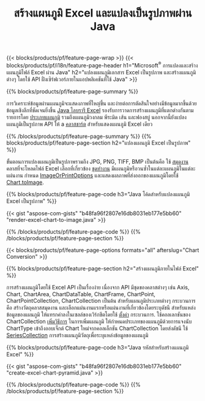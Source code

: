 ﻿---
title: สร้างแผนภูมิ Excel และแปลงเป็นรูปภาพผ่าน Java
url: /th/java/chart/
description: Java ซอร์สโค้ดสำหรับวาดและแปลงแผนภูมิหรือไดอะแกรมใน Microsoft Excel โดยใช้ Java Library 
---
{{< blocks/products/pf/feature-page-wrap >}}
{{< blocks/products/pf/i18n/feature-page-header h1="Microsoft<sup>&reg;</sup> การแปลงและสร้างแผนภูมิไฟล์ Excel ผ่าน Java" h2="แปลงแผนภูมิเอกสาร Excel เป็นรูปภาพ และสร้างแผนภูมิต่างๆ โดยใช้ API ฝั่งเซิร์ฟเวอร์ภายในแอปพลิเคชันที่ใช้ Java" >}}


{{% blocks/products/pf/feature-page-summary %}}

การวิเคราะห์ข้อมูลผ่านแผนภูมิจะแสดงภาพที่ใหญ่ขึ้น และง่ายต่อการตัดสินใจอย่างมีข้อมูลมากขึ้นด้วยข้อมูลเชิงลึกที่ชัดเจนยิ่งขึ้น [Java ไลบรารี Excel](/cells/java/) รองรับการวาดการสร้างแผนภูมิที่แตกต่างกันตามรายการโดย [ประเภทแผนภูมิ](https://apireference.aspose.com/cells/java/com.aspose.cells/ChartType) รวมถึงแผนภูมิวงกลม พีระมิด เส้น และฟองสบู่ นอกจากนี้ยังแปลงแผนภูมิเป็นรูปภาพ API ให้ a [คลาสชาร์ต](https://apireference.aspose.com/cells/java/com.aspose.cells/Chart) สำหรับแสดงแผนภูมิ Excel เดียว

{{% /blocks/products/pf/feature-page-summary %}}
{{% blocks/products/pf/feature-page-section h2="แปลงแผนภูมิ Excel เป็นรูปภาพ" %}}

ขั้นตอนการแปลงแผนภูมิเป็นรูปภาพรวมถึง JPG, PNG, TIFF, BMP เป็นต้นคือ ใช้ [สมุดงาน](https://apireference.aspose.com/java/cells/com.aspose.cells/workbook) คลาสที่จะโหลดไฟล์ Excel เลือกที่เกี่ยวข้อง [ชุดทำงาน](https://apireference.aspose.com/cells/java/com.aspose.cells/worksheet) มีแผนภูมิหรือวนซ้ำในแต่ละแผนภูมิในแต่ละแผ่นงาน กำหนด [ImageOrPrintOptions](https://apireference.aspose.com/cells/java/com.aspose.cells/ImageOrPrintOptions) และแสดงผลภาพที่ส่งออกของแผนภูมิโดยใช้ [Chart.toImage](https://apireference.aspose.com/cells/java/com.aspose.cells/chart#toImage(java.io.OutputStream,%20com.aspose.cells.ImageOrPrintOptions)).


{{% blocks/products/pf/feature-page-code h3="Java โค้ดสำหรับแปลงแผนภูมิ Excel เป็นรูปภาพ" %}}

{{< gist "aspose-com-gists" "b48fa96f2807e16db8031eb177e5bb60" "render-excel-chart-to-image.java" >}}

{{% /blocks/products/pf/feature-page-code %}}
{{% /blocks/products/pf/feature-page-section %}}

{{< blocks/products/pf/feature-page-options formats="all" afterslug="Chart Conversion" >}}


{{% blocks/products/pf/feature-page-section h2="สร้างแผนภูมิภายในไฟล์ Excel" %}}

การสร้างแผนภูมิโดยใช้ Excel API เป็นเรื่องง่าย เนื่องจาก API มีชุดของคลาสต่างๆ เช่น Axis, Chart, ChartArea, ChartDataTable, ChartFrame, ChartPoint, ChartPointCollection, ChartCollection เป็นต้น สำหรับแผนภูมิประเภทต่างๆ กระบวนการคือ สร้างวัตถุคลาสสมุดงาน และเลือกแผ่นงานแรกหรือแผ่นงานที่เกี่ยวข้องโดยระบุดัชนี สำหรับแหล่งข้อมูลของแผนภูมิ ให้แทรกค่าลงในเซลล์ของเวิร์กชีตโดยใช้ [ตั้งค่า](https://apireference.aspose.com/cells/java/com.aspose.cells/cell#Value) กระบวนการ. ใช้คอลเลกชันของ ChartCollection [เพิ่มวิธีการ](https://apireference.aspose.com/cells/java/com.aspose.cells/chartcollection#add(int,%20int,%20int,%20int,%20int)) ในการเพิ่มแผนภูมิ ให้กำหนดประเภทของแผนภูมิด้วยการแจงนับ ChartType เข้าถึงออบเจ็กต์ Chart ใหม่จากคอลเล็กชัน ChartCollection โดยส่งดัชนี ใช้ [SeriesCollection](https://apireference.aspose.com/cells/java/com.aspose.cells/SeriesCollection) การสร้างแผนภูมิวัตถุเพื่อระบุแหล่งข้อมูลของแผนภูมิ

{{% blocks/products/pf/feature-page-code h3="Java รหัสสำหรับสร้างแผนภูมิ Excel" %}}

{{< gist "aspose-com-gists" "b48fa96f2807e16db8031eb177e5bb60" "create-excel-chart-pyramid.java" >}}

{{% /blocks/products/pf/feature-page-code %}}
{{% /blocks/products/pf/feature-page-section %}}